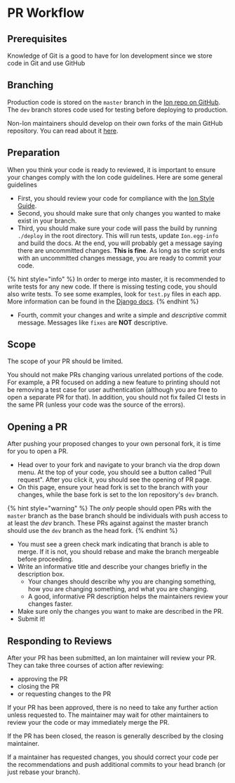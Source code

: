 # PR Workflow

## Prerequisites

Knowledge of Git is a good to have for Ion development since we store code in Git and use GitHub

## Branching

Production code is stored on the `master` branch in the [Ion repo on GitHub](https://github.com/tjcsl/ion). The `dev` branch stores code used for testing before deploying to production.

Non-Ion maintainers should develop on their own forks of the main GitHub repository. You can read about it [here](https://help.github.com/articles/fork-a-repo/).

## Preparation

When you think your code is ready to reviewed, it is important to ensure your changes comply with the Ion code guidelines. Here are some general guidelines

* First, you should review your code for compliance with the [Ion Style Guide](style-guide.md).  
* Second, you should make sure that only changes you wanted to make exist in your branch.
* Third, you should make sure your code will pass the build by running `./deploy` in the root directory. This will run tests, update `Ion.egg-info` and build the docs. At the end, you will probably get a message saying there are uncommitted changes. **This is fine**. As long as the script ends with an uncommitted changes message, you are ready to commit your code.

{% hint style="info" %}
In order to merge into master, it is recommended to write tests for any new code. If there is missing testing code, you should also write tests. To see some examples, look for `test.py` files in each app. More information can be found in the [Django docs](https://docs.djangoproject.com/en/dev/topics/testing/overview/).
{% endhint %}

* Fourth, commit your changes and write a simple and _descriptive_ commit message.  Messages like `fixes` are **NOT** descriptive.

## Scope

The scope of your PR should be limited.

You should not make PRs changing various unrelated portions of the code.  For example, a PR focused on adding a new feature to printing should not be removing a test case for user authentication  \(although you are free to open a separate PR for that\).  In addition, you should not fix failed CI tests in the same PR \(unless your code was the source of the errors\).

## Opening a PR

After pushing your proposed changes to your own personal fork, it is time for you to open a PR.

* Head over to your fork and navigate to your branch via the drop down menu.  At the top of your code, you should see a button called "Pull request".  After you click it, you should see the opening of PR page.
* On this page, ensure your head fork is set to the branch with your changes, while the base fork is set to the Ion repository's `dev` branch.

{% hint style="warning" %}
The _only_ people should open PRs with the `master` branch as the base branch should be individuals with push access to at least the _dev_ branch.  These PRs against against the master branch should use the `dev` branch as the head fork.
{% endhint %}

* You must see a green check mark indicating that branch is able to merge.  If it is not, you should rebase and make the branch mergeable before proceeding.
* Write an informative title and describe your changes briefly in the description box.
  * Your changes should describe why you are changing something, how you are changing something, and what you are changing.  
  * A good, informative PR description helps the maintainers review your changes faster.
* Make sure only the changes you want to make are described in the PR.
* Submit it!

## Responding to Reviews

After your PR has been submitted, an Ion maintainer will review your PR.  They can take three courses of action after reviewing:

* approving the PR
* closing the PR
* or requesting changes to the PR

If your PR has been approved, there is no need to take any further action unless requested to.  The maintainer may wait for other maintainers to review your the code or may immediately merge the PR.

If the PR has been closed, the reason is generally described by the closing maintainer.  

If a maintainer has requested changes, you should correct your code per the recommendations and push additional commits to your head branch \(or just rebase your branch\).  





